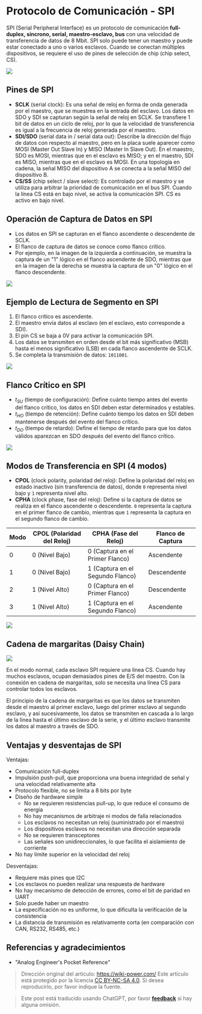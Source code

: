 # Protocolo de Comunicación - SPI

SPI (Serial Peripheral Interface) es un protocolo de comunicación **full-duplex, síncrono, serial, maestro-esclavo, bus** con una velocidad de transferencia de datos de 8 Mbit. SPI solo puede tener un maestro y puede estar conectado a uno o varios esclavos. Cuando se conectan múltiples dispositivos, se requiere el uso de pines de selección de chip (chip select, CS).

![](https://img.wiki-power.com/d/wiki-media/img/20210911095950.png)

## Pines de SPI

- **SCLK** (serial clock): Es una señal de reloj en forma de onda generada por el maestro, que se muestrea en la entrada del esclavo. Los datos en SDO y SDI se capturan según la señal de reloj en SCLK. Se transfiere 1 bit de datos en un ciclo de reloj, por lo que la velocidad de transferencia es igual a la frecuencia de reloj generada por el maestro.
- **SDI/SDO** (serial data in / serial data out): Describe la dirección del flujo de datos con respecto al maestro, pero en la placa suele aparecer como MOSI (Master Out Slave In) y MISO (Master In Slave Out). En el maestro, SDO es MOSI, mientras que en el esclavo es MISO; y en el maestro, SDI es MISO, mientras que en el esclavo es MOSI. En una topología en cadena, la señal MISO del dispositivo A se conecta a la señal MISO del dispositivo B.
- **CS/SS** (chip select / slave select): Es controlado por el maestro y se utiliza para arbitrar la prioridad de comunicación en el bus SPI. Cuando la línea CS está en bajo nivel, se activa la comunicación SPI. CS es activo en bajo nivel.

## Operación de Captura de Datos en SPI

- Los datos en SPI se capturan en el flanco ascendente o descendente de SCLK.
- El flanco de captura de datos se conoce como flanco crítico.
- Por ejemplo, en la imagen de la izquierda a continuación, se muestra la captura de un "1" lógico en el flanco ascendente de SDO, mientras que en la imagen de la derecha se muestra la captura de un "0" lógico en el flanco descendente.

![](https://img.wiki-power.com/d/wiki-media/img/20211026151750.png)

## Ejemplo de Lectura de Segmento en SPI

1. El flanco crítico es ascendente.
2. El maestro envía datos al esclavo (en el esclavo, esto corresponde a SDI).
3. El pin CS se baja a 0V para activar la comunicación SPI.
4. Los datos se transmiten en orden desde el bit más significativo (MSB) hasta el menos significativo (LSB) en cada flanco ascendente de SCLK.
5. Se completa la transmisión de datos: `1011001`.

![](https://img.wiki-power.com/d/wiki-media/img/20211026152228.png)

## Flanco Crítico en SPI

- $t_{SU}$ (tiempo de configuración): Define cuánto tiempo antes del evento del flanco crítico, los datos en SDI deben estar determinados y estables.
- $t_{HO}$ (tiempo de retención): Define cuánto tiempo los datos en SDI deben mantenerse después del evento del flanco crítico.
- $t_{DO}$ (tiempo de retardo): Define el tiempo de retardo para que los datos válidos aparezcan en SDO después del evento del flanco crítico.

![](https://img.wiki-power.com/d/wiki-media/img/20211026160940.png)

## Modos de Transferencia en SPI (4 modos)

- **CPOL** (clock polarity, polaridad del reloj): Define la polaridad del reloj en estado inactivo (sin transferencia de datos), donde `0` representa nivel bajo y `1` representa nivel alto.
- **CPHA** (clock phase, fase del reloj): Define si la captura de datos se realiza en el flanco ascendente o descendente. `0` representa la captura en el primer flanco de cambio, mientras que `1` representa la captura en el segundo flanco de cambio.

| Modo | CPOL (Polaridad del Reloj) | CPHA (Fase del Reloj)            | Flanco de Captura |
| ---- | ------------------------- | ------------------------------- | ----------------- |
| 0    | 0 (Nivel Bajo)            | 0 (Captura en el Primer Flanco)  | Ascendente        |
| 1    | 0 (Nivel Bajo)            | 1 (Captura en el Segundo Flanco) | Descendente       |
| 2    | 1 (Nivel Alto)            | 0 (Captura en el Primer Flanco)  | Descendente       |
| 3    | 1 (Nivel Alto)            | 1 (Captura en el Segundo Flanco) | Ascendente        |

![](https://img.wiki-power.com/d/wiki-media/img/20211026162028.png)

## Cadena de margaritas (Daisy Chain)

![](https://img.wiki-power.com/d/wiki-media/img/20211026164011.png)

En el modo normal, cada esclavo SPI requiere una línea CS. Cuando hay muchos esclavos, ocupan demasiados pines de E/S del maestro. Con la conexión en cadena de margaritas, solo se necesita una línea CS para controlar todos los esclavos.

El principio de la cadena de margaritas es que los datos se transmiten desde el maestro al primer esclavo, luego del primer esclavo al segundo esclavo, y así sucesivamente, los datos se transmiten en cascada a lo largo de la línea hasta el último esclavo de la serie, y el último esclavo transmite los datos al maestro a través de SDO.

## Ventajas y desventajas de SPI

Ventajas:

- Comunicación full-duplex
- Impulsión push-pull, que proporciona una buena integridad de señal y una velocidad relativamente alta
- Protocolo flexible, no se limita a 8 bits por byte
- Diseño de hardware simple
  - No se requieren resistencias pull-up, lo que reduce el consumo de energía
  - No hay mecanismos de arbitraje ni modos de falla relacionados
  - Los esclavos no necesitan un reloj (suministrado por el maestro)
  - Los dispositivos esclavos no necesitan una dirección separada
  - No se requieren transceptores
  - Las señales son unidireccionales, lo que facilita el aislamiento de corriente
- No hay límite superior en la velocidad del reloj

Desventajas:

- Requiere más pines que I2C
- Los esclavos no pueden realizar una respuesta de hardware
- No hay mecanismo de detección de errores, como el bit de paridad en UART
- Solo puede haber un maestro
- La especificación no es uniforme, lo que dificulta la verificación de la consistencia
- La distancia de transmisión es relativamente corta (en comparación con CAN, RS232, RS485, etc.)

## Referencias y agradecimientos

- "Analog Engineer's Pocket Reference"

> Dirección original del artículo: <https://wiki-power.com/>
> Este artículo está protegido por la licencia [CC BY-NC-SA 4.0](https://creativecommons.org/licenses/by/4.0/deed.zh). Si desea reproducirlo, por favor indique la fuente.

> Este post está traducido usando ChatGPT, por favor [**feedback**](https://github.com/linyuxuanlin/Wiki_MkDocs/issues/new) si hay alguna omisión.